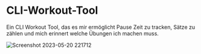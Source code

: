 # CLI-Workout-Tool
Ein CLI Workout Tool, das es mir ermöglicht Pause Zeit zu tracken, Sätze zu zählen und mich erinnert welche Übungen ich machen muss.

![Screenshot 2023-05-20 221712](https://github.com/Jan-Hebbel/CLI-Workout-Tool/assets/75396907/1af0810b-8194-4b10-8a9f-be63795c78b0)
